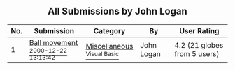 ﻿<div align="center">

## All Submissions by John Logan

</div>

No.  | Submission | Category | By   | User Rating
---- | ---------- | -------- | ---- | -----------
1 | [Ball movement<br /><sup>2000-12-22 13:13:42</sup>](https://github.com/Planet-Source-Code/john-logan-ball-movement__1-13787) | [Miscellaneous<br /><sup>Visual Basic</sup>](../ByCategory/miscellaneous__1-1.md) | John Logan | 4.2 (21 globes from 5 users)
